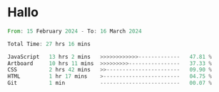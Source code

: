 # Hallo
<!--START_SECTION:waka-->

```rust
From: 15 February 2024 - To: 16 March 2024

Total Time: 27 hrs 16 mins

JavaScript   13 hrs 2 mins   >>>>>>>>>>>>-------------   47.81 %
Artboard     10 hrs 11 mins  >>>>>>>>>----------------   37.33 %
CSS          2 hrs 42 mins   >>-----------------------   09.90 %
HTML         1 hr 17 mins    >------------------------   04.75 %
Git          1 min           -------------------------   00.07 %
```

<!--END_SECTION:waka-->

